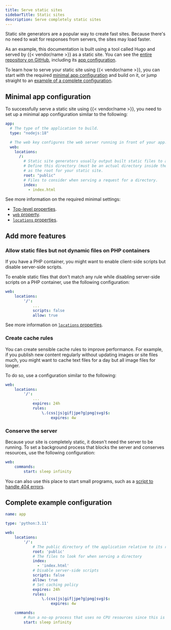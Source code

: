 ```yaml
---
title: Serve static sites
sidebarTitle: Static sites
description: Serve completely static sites 
---
```


Static site generators are a popular way to create fast sites.
Because there's no need to wait for responses from servers, the sites may load faster.

As an example, this documentation is built using a tool called Hugo and served by {{< vendor/name >}} as a static site.
You can see the [entire repository on GitHub](https://github.com/platformsh/platformsh-docs),
including its [app configuration](https://github.com/platformsh/platformsh-docs/blob/main/docs/.platform.app.yaml).

To learn how to serve your static site using {{< vendor/name >}},
you can start with the required [minimal app configuration](#minimal-app-configuration) and build on it,
or jump straight to an [example of a complete configuration](#complete-example-configuration).

## Minimal app configuration

To successfully serve a static site using {{< vendor/name >}},
you need to set up a minimal app configuration similar to the following:

```yaml {configFile="app"}
app:
  # The type of the application to build.
  type: "nodejs:18"

  # The web key configures the web server running in front of your app.
  web:
    locations:
      /: 
        # Static site generators usually output built static files to a specific directory.
        # Define this directory (must be an actual directory inside the root directory of your app)
        # as the root for your static site.
        root: "public"
        # Files to consider when serving a request for a directory.
        index:
          - index.html
```

See more information on the required minimal settings:
- [Top-level properties](../app-reference.md#top-level-properties).
- [`web` property](../app-reference.md#web).
- [`locations` properties](../app-reference.md#locations).

## Add more features

### Allow static files but not dynamic files on PHP containers

If you have a PHP container,
you might want to enable client-side scripts but disable server-side scripts.

To enable static files that don't match any rule while disabling server-side scripts on a PHP container,
use the following configuration:

```yaml {configFile="app"}
web:
    locations:
        '/':
            ...
            scripts: false
            allow: true
```

See more information on [`locations` properties](../app-reference.md#locations).

### Create cache rules

You can create sensible cache rules to improve performance.
For example, if you publish new content regularly without updating images or site files much,
you might want to cache text files for a day but all image files for longer.

To do so, use a configuration similar to the following:

```yaml {configFile="app"}
web:
    locations:
        '/':
            ...
            expires: 24h
            rules:
                \.(css|js|gif|jpe?g|png|svg)$:
                    expires: 4w
```

### Conserve the server

Because your site is completely static, it doesn't need the server to be running.
To set a background process that blocks the server and conserves resources,
use the following configuration:

```yaml {configFile="app"}
web:
    commands:
        start: sleep infinity
```

You can also use this place to start small programs,
such as a [script to handle 404 errors](https://community.platform.sh/t/custom-404-page-for-a-static-website/637).

## Complete example configuration

```yaml {configFile="app"}
name: app

type: 'python:3.11'

web:
    locations:
        '/':
            # The public directory of the application relative to its root
            root: 'public'
            # The files to look for when serving a directory
            index: 
              - 'index.html'
            # Disable server-side scripts
            scripts: false
            allow: true
            # Set caching policy
            expires: 24h
            rules:
                \.(css|js|gif|jpe?g|png|svg)$:
                    expires: 4w

    commands:
        # Run a no-op process that uses no CPU resources since this is a static site
        start: sleep infinity
```
